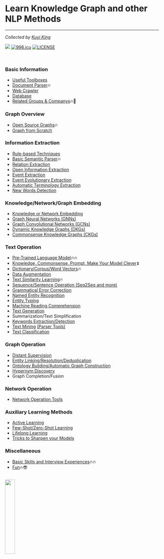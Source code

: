 # Learn Knowledge Graph and other NLP Methods
---
*Collected by [Kuyi King](https://github.com/Schlampig)*

[![](https://jaywcjlove.github.io/sb/ico/awesome.svg)](#)
[![996.icu](https://img.shields.io/badge/link-996.icu-red.svg)](https://996.icu)
[![LICENSE](https://img.shields.io/badge/license-Anti%20996-blue.svg)](https://github.com/996icu/996.ICU/blob/master/LICENSE)

<br>

### Basic Information
  * [Useful Toolboxes](https://github.com/Schlampig/Knowledge_Graph_Wander/blob/master/content/Useful_Toolboxes.md)
  * [Document Parser](https://github.com/Schlampig/Knowledge_Graph_Wander/blob/master/content/Document_Parser.md):fire:
  * [Web Crawler](https://github.com/Schlampig/Knowledge_Graph_Wander/blob/master/content/Web_Crawler.md) 
  * [Database](https://github.com/Schlampig/Knowledge_Graph_Wander/blob/master/content/Database.md)
  * [Related Groups & Companys](https://github.com/Schlampig/Knowledge_Graph_Wander/blob/master/content/See_Group.md):fire::telescope:
 
### Graph Overview
  * [Open Source Graphs](https://github.com/Schlampig/Knowledge_Graph_Wander/blob/master/content/Open_Source_Graphs.md):fire:
  * [Graph from Scratch](https://github.com/Schlampig/Knowledge_Graph_Wander/blob/master/content/Graph_from_Scratch.md)

### Information Extraction
  * [Rule-based Techniques](https://github.com/Schlampig/Knowledge_Graph_Wander/blob/master/content/Rule_based_Techniques.md)
  * [Basic Semantic Parser](https://github.com/Schlampig/Knowledge_Graph_Wander/blob/master/content/Parser.md):fire:
  * [Relation Extraction](https://github.com/Schlampig/Knowledge_Graph_Wander/blob/master/content/Relation_Extraction.md)
  * [Open Information Extraction](https://github.com/Schlampig/Knowledge_Graph_Wander/blob/master/content/Open_Information_Extraction.md)
  * [Event Extraction](https://github.com/Schlampig/Knowledge_Graph_Wander/blob/master/content/Event_Extraction.md)
  * [Event Evolutionary Extraction](https://github.com/Schlampig/Knowledge_Graph_Wander/blob/master/content/Event_Evolutionary_Extraction.md)
  * [Automatic Terminology Extraction](https://github.com/Schlampig/Knowledge_Graph_Wander/blob/master/content/Automatic_Terminology_Extraction.md)
  * [New Words Detection](https://github.com/Schlampig/Knowledge_Graph_Wander/blob/master/content/New_Words_Detection.md)

### Knowledge/Network/Graph Embedding
  * [Knowledge or Network Embedding](https://github.com/Schlampig/Knowledge_Graph_Wander/blob/master/content/Knowledge_or_Network_Embedding.md)
  * [Graph Neural Networks (GNNs)](https://github.com/Schlampig/Knowledge_Graph_Wander/blob/master/content/GNN.md)
  * [Graph Convolutional Networks (GCNs)](https://github.com/Schlampig/Knowledge_Graph_Wander/blob/master/content/GCN.md)
  * [Dynamic Knowledge Graphs (DKGs)](https://github.com/Schlampig/Knowledge_Graph_Wander/blob/master/content/DKG.md)
  * [Commonsense Knowledge Graphs (CKGs)](https://github.com/Schlampig/Knowledge_Graph_Wander/blob/master/content/CKG.md)

### Text Operation
  * [Pre-Trained Language Model](https://github.com/Schlampig/Knowledge_Graph_Wander/blob/master/content/Pre-Trained_Language_Model.md):fire::fire:
  * [Knowledge, Commonsense, Prompt, Make Your Model Clever](https://github.com/Schlampig/Knowledge_Graph_Wander/blob/master/content/MYMMC.md):arrow_double_up:
  * [Dictionary/Corpus/Word Vectors](https://github.com/Schlampig/Knowledge_Graph_Wander/blob/master/content/Dictionary.md):fire:
  * [Data Augmentation](https://github.com/Schlampig/Knowledge_Graph_Wander/blob/master/content/Data_Augment.md)
  * [Text Similarity Learning](https://github.com/Schlampig/Knowledge_Graph_Wander/blob/master/content/Text_Matching.md):fire:
  * [Sequence/Sentence Operation (Seq2Seq and more)](https://github.com/Schlampig/Knowledge_Graph_Wander/blob/master/content/Seq_to_seq.md)
  * [Grammatical Error Correction](https://github.com/Schlampig/Knowledge_Graph_Wander/blob/master/content/GEC.md)
  * [Named Entity Recognition](https://github.com/Schlampig/Knowledge_Graph_Wander/blob/master/content/Named_Entity_Recognition.md)
  * [Entity Typing](https://github.com/Schlampig/Knowledge_Graph_Wander/blob/master/content/Entity_Typing.md)
  * [Machine Reading Comprehension](https://github.com/Schlampig/Knowledge_Graph_Wander/blob/master/content/MRC.md)
  * [Text Generation](https://github.com/Schlampig/Knowledge_Graph_Wander/blob/master/content/Text_Generation.md)
  * Summarization/Text Simplification
  * [Keywords Extraction/Detection](https://github.com/Schlampig/Knowledge_Graph_Wander/blob/master/content/Keywords_Extraction.md)
  * [Text Mining](https://github.com/Schlampig/Knowledge_Graph_Wander/blob/master/content/Text_Mining.md) [(Parser Tools)](https://github.com/Schlampig/Knowledge_Graph_Wander/blob/master/content/Parser.md)
  * [Text Classification](https://github.com/Schlampig/Knowledge_Graph_Wander/blob/master/content/Text_Classification.md)

### Graph Operation
  * [Distant Supervision](https://github.com/Schlampig/Knowledge_Graph_Wander/blob/master/content/Distant_Supervision.md)
  * [Entity Linking/Resolution/Deduplication](https://github.com/Schlampig/Knowledge_Graph_Wander/blob/master/content/Entity_Operation.md)
  * [Ontology Building/Automatic Graph Construction](https://github.com/Schlampig/Knowledge_Graph_Wander/blob/master/content/Ontology_Building.md)
  * [Hypernym Discovery](https://github.com/Schlampig/Knowledge_Graph_Wander/blob/master/content/Hypernym_Discovery.md)
  * Graph Completion/Fusion

### Network Operation
  * [Network Operation Tools](https://github.com/Schlampig/Knowledge_Graph_Wander/blob/master/content/Network_operation_tools.md)

### Auxiliary Learning Methods
  * [Active Learning](https://github.com/Schlampig/Knowledge_Graph_Wander/blob/master/content/Active_Learning.md)
  * [Few-Shot/Zero-Shot Learning](https://github.com/Schlampig/Knowledge_Graph_Wander/blob/master/content/Few_Shot_Learning.md)
  * [Lifelong Learning](https://github.com/Schlampig/Knowledge_Graph_Wander/blob/master/content/Lifelong_Learning.md)
  * [Tricks to Sharpen your Models](https://github.com/Schlampig/Knowledge_Graph_Wander/blob/master/content/Tricks.md)

### Miscellaneous
  * [Basic Skills and Interview Experiences](https://github.com/Schlampig/Knowledge_Graph_Wander/blob/master/content/Basic_and_Interview.md):fire::fire:
  * [Fun](https://github.com/Schlampig/Knowledge_Graph_Wander/blob/master/content/Fun.md):fire::sunglasses:

<br>

<img src="https://github.com/Schlampig/Knowledge_Graph_Wander/blob/master/content/daily_ai_paper_view.png" height=25% width=25% />
